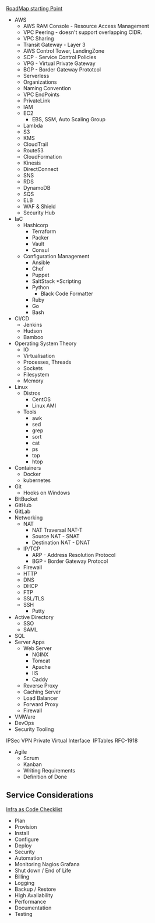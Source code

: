 [RoadMap starting Point](https://roadmap.sh/devops)
* AWS
  * AWS RAM Console - Resource Access Management
  * VPC Peering - doesn't support overlapping CIDR.
  * VPC Sharing
  * Transit Gateway - Layer 3
  * AWS Control Tower, LandingZone
  * SCP - Service Control Policies
  * VPG - Virtual Private Gateway
  * BGP - Border Gateway Prototcol
  * Serverless
  * Organizations
  * Naming Convention
  * VPC EndPoints
  * PrivateLink
  * IAM
  * EC2
	* EBS, SSM, Auto Scaling Group
  * Lambda
  * S3
  * KMS
  * CloudTrail
  * Route53
  * CloudFormation
  * Kinesis
  * DirectConnect
  * SNS
  * RDS
  * DynamoDB
  * SQS
  * ELB
  * WAF & Shield
  * Security Hub
* IaC
  * Hashicorp
	* Terraform
	* Packer
	* Vault
	* Consul
  * Configuration Management
    * Ansible 
    * Chef
	* Puppet
	* SaltStack
*Scripting
	* Python
		* Black Code Formatter
	* Ruby  
	* Go
	* Bash
* CI/CD
  * Jenkins
  * Hudson 
  * Bamboo
* Operating System Theory
  * IO
  * Virtualisation
  * Processes, Threads
  * Sockets
  * Filesystem
  * Memory
* Linux
  * Distros 
	* CentOS
	* Linux AMI
  * Tools
    * awk
    * sed
    * grep
    * sort
    * cat
    * ps
    * top
    * htop
* Containers
  * Docker
  * kubernetes
* Git
  * Hooks on Windows
* BitBucket
* GitHub
* GitLab
* Networking
  * NAT
    * NAT Traversal NAT-T
    * Source NAT - SNAT
    * Destination NAT - DNAT
  * IP/TCP
    * ARP - Address Resolution Protocol
    * BGP - Border Gateway Protocol
  * Firewall
  * HTTP
  * DNS
  * DHCP
  * FTP
  * SSL/TLS
  * SSH
    * Putty  
* Active Directory
  * SSO
  * SAML
* SQL
* Server Apps
  * Web Server
    * NGINX
    * Tomcat
    * Apache
    * IIS
    * Caddy
  * Reverse Proxy
  * Caching Server
  * Load Balancer
  * Forward Proxy
  * Firewall
* VMWare
* DevOps
* Security Tooling


IPSec VPN
Private Virtual Interface 
IPTables
RFC-1918

* Agile
  * Scrum
  * Kanban
  * Writing Requirements
  * Definition of Done

## Service Considerations
[Infra as Code Checklist](https://www.youtube.com/watch?v=jiWRTuF4yXk)
* Plan
* Provision
* Install
* Configure
* Deploy
* Security
* Automation
* Monitoring
	Nagios
	Grafana
* Shut down / End of Life
* Billing
* Logging
* Backup / Restore
* High Availability
* Performance
* Documentation
* Testing


